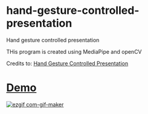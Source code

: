 # hand-gesture-controlled-presentation
Hand gesture controlled presentation

<p> THis program is created using MediaPipe and openCV</p>

<p>Credits to: <a href = "https://www.youtube.com/watch?v=CKmAZss-T5Y">Hand Gesture Controlled Presentation</>
  
<h1>Demo</h1>

![ezgif com-gif-maker](https://user-images.githubusercontent.com/63916254/159532628-73e7feb2-fc2d-4c63-a218-03e6f5ded239.gif)
